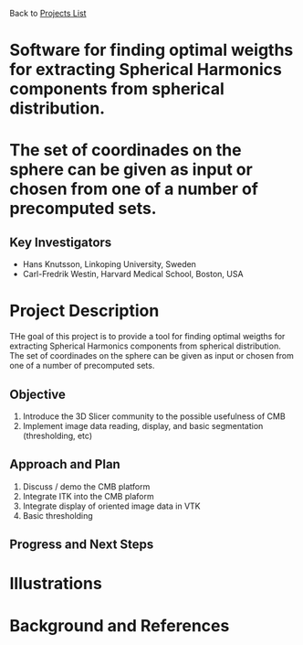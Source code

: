 Back to [Projects List](../../README.md#ProjectsList)

# Software for finding optimal weigths for extracting Spherical Harmonics components from spherical distribution.
# The set of coordinades on the sphere can be given as input or chosen from one of a number of precomputed sets.

## Key Investigators

- Hans Knutsson, Linkoping University, Sweden
- Carl-Fredrik Westin, Harvard Medical School, Boston, USA

# Project Description

<!-- Add a short paragraph describing the project. -->

THe goal of this project is to provide a tool for finding optimal weigths for extracting Spherical Harmonics components from spherical distribution. The set of coordinades on the sphere can be given as input or chosen from one of a number of precomputed sets.

## Objective

<!-- Describe here WHAT you would like to achieve (what you will have as end result). -->

1. Introduce the 3D Slicer community to the possible usefulness of CMB
2. Implement image data reading, display, and basic segmentation (thresholding, etc)

## Approach and Plan

<!-- Describe here HOW you would like to achieve the objectives stated above. -->

1. Discuss / demo the CMB platform
2. Integrate ITK into the CMB plaform
3. Integrate display of oriented image data in VTK
4. Basic thresholding 

## Progress and Next Steps

<!-- Update this section as you make progress, describing of what you have ACTUALLY DONE. If there are specific steps that you could not complete then you can describe them here, too. -->



# Illustrations

<!-- Add pictures and links to videos that demonstrate what has been accomplished.
![Description of picture](Example2.jpg)
![Some more images](Example2.jpg)
-->

# Background and References

<!-- If you developed any software, include link to the source code repository. If possible, also add links to sample data, and to any relevant publications. -->
